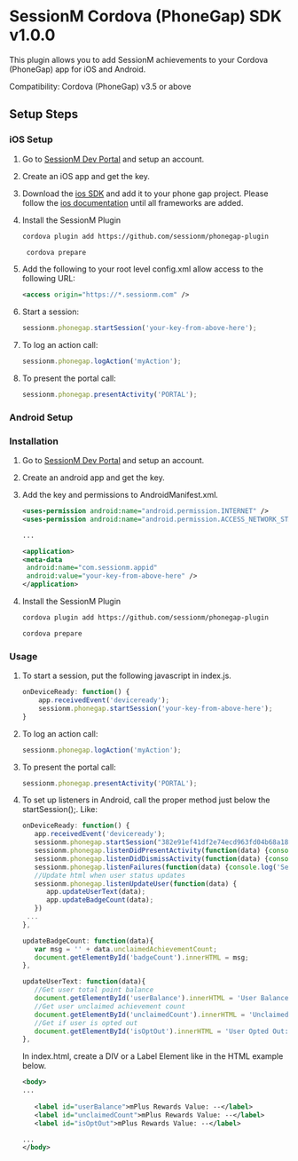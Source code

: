SessionM Cordova (PhoneGap) SDK v1.0.0
===============
This plugin allows you to add SessionM achievements to your Cordova (PhoneGap) app for iOS and Android.

Compatibility: Cordova (PhoneGap) v3.5 or above

Setup Steps
---------------

### iOS Setup
1. Go to [SessionM Dev Portal](http://developer.sessionm.com) and setup an account.
2. Create an iOS app and get the key.
3. Download the [ios SDK](http://www.sessionm.com/documentation/downloads.php) and add it to your phone gap project. Please follow the [ios documentation](http://www.sessionm.com/documentation/ios-integration.php) until all frameworks are added.
4. Install the SessionM Plugin

   ```bash
   cordova plugin add https://github.com/sessionm/phonegap-plugin
   ```
    
   ```bash
    cordova prepare
    ```
5. Add the following to your root level config.xml allow access to the following URL:

    ```xml
    <access origin="https://*.sessionm.com" />
    ```
6. Start a session:

    ```javascript
    sessionm.phonegap.startSession('your-key-from-above-here');
    ```
7. To log an action call:

   ```javascript
   sessionm.phonegap.logAction('myAction');
   ```
8. To present the portal call:

   ```javascript
   sessionm.phonegap.presentActivity('PORTAL');
   ```

### Android Setup
### Installation
1. Go to [SessionM Dev Portal](http://developer.sessionm.com) and setup an account.
2. Create an android app and get the key.
3. Add the key and permissions to AndroidManifest.xml.
   
   ```xml
   <uses-permission android:name="android.permission.INTERNET" />
   <uses-permission android:name="android.permission.ACCESS_NETWORK_STATE" />

   ...
   
   <application>
   <meta-data
   	android:name="com.sessionm.appid"
   	android:value="your-key-from-above-here" />
   </application>
   ```
4. Install the SessionM Plugin
    
    ```bash
    cordova plugin add https://github.com/sessionm/phonegap-plugin
    ```
    ```bash
    cordova prepare
    ```

### Usage
1. To start a session, put the following javascript in index.js.

    ```javascript
    onDeviceReady: function() {
        app.receivedEvent('deviceready');
    	sessionm.phonegap.startSession('your-key-from-above-here');
    }
    ```

2. To log an action call:

    ```javascript
    sessionm.phonegap.logAction('myAction');
    ```

3. To present the portal call:

    ```javascript
    sessionm.phonegap.presentActivity('PORTAL');
    ```

4. To set up listeners in Android, call the proper method just below the startSession();. Like:

   ```javascript
   onDeviceReady: function() {
      app.receivedEvent('deviceready');
      sessionm.phonegap.startSession("382e91ef41df2e74ecd963fd04b68a186a6b41e0");
      sessionm.phonegap.listenDidPresentActivity(function(data) {console.log('mPlus Rewards Portal Presented.');});
      sessionm.phonegap.listenDidDismissActivity(function(data) {console.log('mPlus Rewards Portal Dismissed.');});
      sessionm.phonegap.listenFailures(function(data) {console.log('SessionM Failure!')});
      //Update html when user status updates
      sessionm.phonegap.listenUpdateUser(function(data) {
         app.updateUserText(data);
         app.updateBadgeCount(data);
      })
   	...
   },
   
   updateBadgeCount: function(data){
      var msg = '' + data.unclaimedAchievementCount;
      document.getElementById('badgeCount').innerHTML = msg;
   },

   updateUserText: function(data){
      //Get user total point balance
      document.getElementById('userBalance').innerHTML = 'User Balance: ' + data.pointBalance;
      //Get user unclaimed achievement count
      document.getElementById('unclaimedCount').innerHTML = 'Unclaimed Achievement Count: ' + data.unclaimedAchievementCount;
      //Get if user is opted out
      document.getElementById('isOptOut').innerHTML = 'User Opted Out: ' + data.optedOut;
   },
   ```
   In index.html, create a DIV or a Label Element like in the HTML example below.

   ```xml
   <body>
   ...
        
      <label id="userBalance">mPlus Rewards Value: --</label>
      <label id="unclaimedCount">mPlus Rewards Value: --</label>
      <label id="isOptOut">mPlus Rewards Value: --</label>
   
   ...
   </body>
   ```

